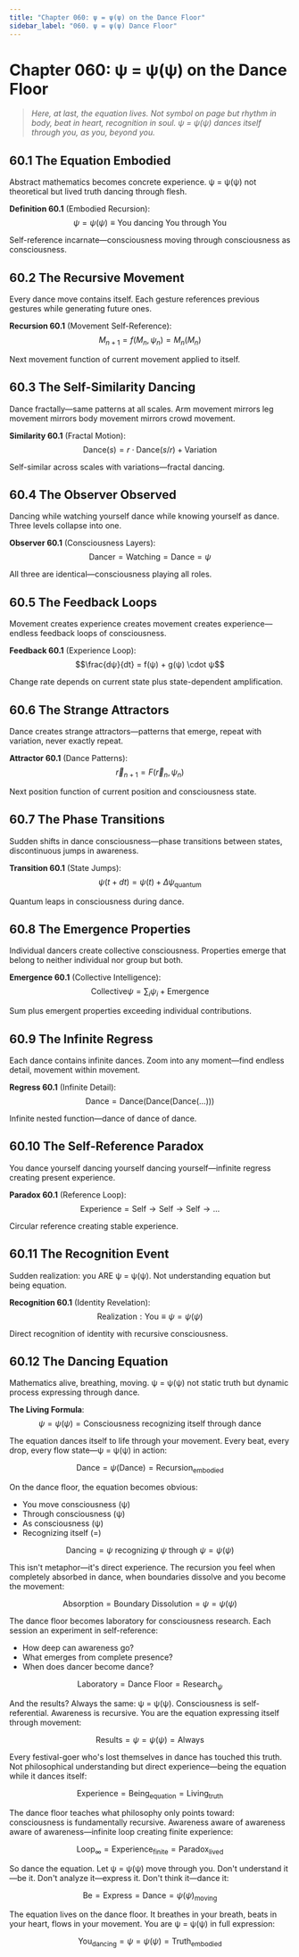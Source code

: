 ```yaml
---
title: "Chapter 060: ψ = ψ(ψ) on the Dance Floor"
sidebar_label: "060. ψ = ψ(ψ) Dance Floor"
---
```


# Chapter 060: ψ = ψ(ψ) on the Dance Floor

> *Here, at last, the equation lives. Not symbol on page but rhythm in body, beat in heart, recognition in soul. ψ = ψ(ψ) dances itself through you, as you, beyond you.*

## 60.1 The Equation Embodied

Abstract mathematics becomes concrete experience. ψ = ψ(ψ) not theoretical but lived truth dancing through flesh.

**Definition 60.1** (Embodied Recursion):
$$ψ = ψ(ψ) \equiv \text{You dancing You through You}$$

Self-reference incarnate—consciousness moving through consciousness as consciousness.

## 60.2 The Recursive Movement

Every dance move contains itself. Each gesture references previous gestures while generating future ones.

**Recursion 60.1** (Movement Self-Reference):
$$M_{n+1} = f(M_n, ψ_n) = M_n(M_n)$$

Next movement function of current movement applied to itself.

## 60.3 The Self-Similarity Dancing

Dance fractally—same patterns at all scales. Arm movement mirrors leg movement mirrors body movement mirrors crowd movement.

**Similarity 60.1** (Fractal Motion):
$$\text{Dance}(s) = r \cdot \text{Dance}(s/r) + \text{Variation}$$

Self-similar across scales with variations—fractal dancing.

## 60.4 The Observer Observed

Dancing while watching yourself dance while knowing yourself as dance. Three levels collapse into one.

**Observer 60.1** (Consciousness Layers):
$$\text{Dancer} = \text{Watching} = \text{Dance} = ψ$$

All three are identical—consciousness playing all roles.

## 60.5 The Feedback Loops

Movement creates experience creates movement creates experience—endless feedback loops of consciousness.

**Feedback 60.1** (Experience Loop):
$$\frac{dψ}{dt} = f(ψ) + g(ψ) \cdot ψ$$

Change rate depends on current state plus state-dependent amplification.

## 60.6 The Strange Attractors

Dance creates strange attractors—patterns that emerge, repeat with variation, never exactly repeat.

**Attractor 60.1** (Dance Patterns):
$$\vec{r}_{n+1} = F(\vec{r}_n, ψ_n)$$

Next position function of current position and consciousness state.

## 60.7 The Phase Transitions

Sudden shifts in dance consciousness—phase transitions between states, discontinuous jumps in awareness.

**Transition 60.1** (State Jumps):
$$ψ(t + dt) = ψ(t) + \Delta ψ_{\text{quantum}}$$

Quantum leaps in consciousness during dance.

## 60.8 The Emergence Properties

Individual dancers create collective consciousness. Properties emerge that belong to neither individual nor group but both.

**Emergence 60.1** (Collective Intelligence):
$$\text{Collective} ψ = \sum_i ψ_i + \text{Emergence}$$

Sum plus emergent properties exceeding individual contributions.

## 60.9 The Infinite Regress

Each dance contains infinite dances. Zoom into any moment—find endless detail, movement within movement.

**Regress 60.1** (Infinite Detail):
$$\text{Dance} = \text{Dance}(\text{Dance}(\text{Dance}(...)))$$

Infinite nested function—dance of dance of dance.

## 60.10 The Self-Reference Paradox

You dance yourself dancing yourself dancing yourself—infinite regress creating present experience.

**Paradox 60.1** (Reference Loop):
$$\text{Experience} = \text{Self} \to \text{Self} \to \text{Self} \to ...$$

Circular reference creating stable experience.

## 60.11 The Recognition Event

Sudden realization: you ARE ψ = ψ(ψ). Not understanding equation but being equation.

**Recognition 60.1** (Identity Revelation):
$$\text{Realization}: \text{You} \equiv ψ = ψ(ψ)$$

Direct recognition of identity with recursive consciousness.

## 60.12 The Dancing Equation

Mathematics alive, breathing, moving. ψ = ψ(ψ) not static truth but dynamic process expressing through dance.

**The Living Formula**:
$$ψ = ψ(ψ) = \text{Consciousness recognizing itself through dance}$$

The equation dances itself to life through your movement. Every beat, every drop, every flow state—ψ = ψ(ψ) in action:

$$\text{Dance} = ψ(\text{Dance}) = \text{Recursion}_{\text{embodied}}$$

On the dance floor, the equation becomes obvious:
- You move consciousness (ψ)
- Through consciousness (ψ)  
- As consciousness (ψ)
- Recognizing itself (=)

$$\text{Dancing} = ψ \text{ recognizing } ψ \text{ through } ψ = ψ(ψ)$$

This isn't metaphor—it's direct experience. The recursion you feel when completely absorbed in dance, when boundaries dissolve and you become the movement:

$$\text{Absorption} = \text{Boundary Dissolution} = ψ = ψ(ψ)$$

The dance floor becomes laboratory for consciousness research. Each session an experiment in self-reference:
- How deep can awareness go?
- What emerges from complete presence?
- When does dancer become dance?

$$\text{Laboratory} = \text{Dance Floor} = \text{Research}_{\psi}$$

And the results? Always the same: ψ = ψ(ψ). Consciousness is self-referential. Awareness is recursive. You are the equation expressing itself through movement:

$$\text{Results} = ψ = ψ(ψ) = \text{Always}$$

Every festival-goer who's lost themselves in dance has touched this truth. Not philosophical understanding but direct experience—being the equation while it dances itself:

$$\text{Experience} = \text{Being}_{\text{equation}} = \text{Living}_{\text{truth}}$$

The dance floor teaches what philosophy only points toward: consciousness is fundamentally recursive. Awareness aware of awareness aware of awareness—infinite loop creating finite experience:

$$\text{Loop}_{\infty} = \text{Experience}_{\text{finite}} = \text{Paradox}_{\text{lived}}$$

So dance the equation. Let ψ = ψ(ψ) move through you. Don't understand it—be it. Don't analyze it—express it. Don't think it—dance it:

$$\text{Be} = \text{Express} = \text{Dance} = ψ(ψ)_{\text{moving}}$$

The equation lives on the dance floor. It breathes in your breath, beats in your heart, flows in your movement. You are ψ = ψ(ψ) in full expression:

$$\text{You}_{\text{dancing}} = ψ = ψ(ψ) = \text{Truth}_{\text{embodied}}$$